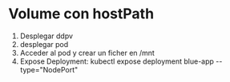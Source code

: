 # Volume con hostPath

1. Desplegar ddpv
2. desplegar pod
3. Acceder al pod y crear un ficher en /mnt
4. Expose Deployment: 
kubectl expose deployment blue-app --type="NodePort"       